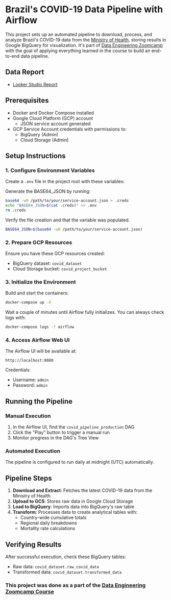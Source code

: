 # Brazil's COVID-19 Data Pipeline with Airflow

This project sets up an automated pipeline to download, process, and analyze Brazil's COVID-19 data from the [Ministry of Health](https://opendatasus.saude.gov.br/), storing results in Google BigQuery for visualization. It's part of [Data Engineering Zoomcamp](https://github.com/DataTalksClub/data-engineering-zoomcamp) with the goal of applying everything learned in the course to build an end-to-end data pipeline.

## Data Report
 - [Looker Studio Report](https://lookerstudio.google.com/reporting/fb0a6b9d-99f8-413d-8095-392a4c01917c)

## Prerequisites

- Docker and Docker Compose installed
- Google Cloud Platform (GCP) account
  - JSON service account generated
- GCP Service Account credentials with permissions to:
  - BigQuery (Admin)
  - Cloud Storage (Admin)

## Setup Instructions

### 1. Configure Environment Variables

Create a `.env` file in the project root with these variables:

Generate the BASE64_JSON by running:
```bash
base64 -w0 /path/to/your/service-account.json > .creds
echo "BASE64_JSON=$(cat .creds)" >> .env
rm .creds
```

Verify the file creation and that the variable was populated.
```bash
BASE64_JSON=$(base64 -w0 /path/to/your/service-account.json)
```

### 2. Prepare GCP Resources

Ensure you have these GCP resources created:
- BigQuery dataset: `covid_dataset`
- Cloud Storage bucket: `covid_project_bucket`

### 3. Initialize the Environment

Build and start the containers:
```bash
docker-compose up -d
```

Wait a couple of minutes until Airflow fully initializes. You can always check logs with:
```bash
docker-compose logs -f airflow
```

### 4. Access Airflow Web UI

The Airflow UI will be available at:
```
http://localhost:8080
```
Credentials:
- Username: `admin`
- Password: `admin`

## Running the Pipeline

### Manual Execution

1. In the Airflow UI, find the `covid_pipeline_production` DAG
2. Click the "Play" button to trigger a manual run
3. Monitor progress in the DAG's Tree View

### Automated Execution

The pipeline is configured to run daily at midnight (UTC) automatically.

## Pipeline Steps

1. **Download and Extract**: Fetches the latest COVID-19 data from the Ministry of Health
2. **Upload to GCS**: Stores raw data in Google Cloud Storage
3. **Load to BigQuery**: Imports data into BigQuery's raw table
4. **Transform**: Processes data to create analytical tables with:
   - Country-wide cumulative totals
   - Regional daily breakdowns
   - Mortality rate calculations

## Verifying Results

After successful execution, check these BigQuery tables:
- Raw data: `covid_dataset.raw_covid_data`
- Transformed data: `covid_dataset.transformed_data`


### This project was done as a part of the [Data Engineering Zoomcamp Course](https://github.com/DataTalksClub/data-engineering-zoomcamp/tree/main)

